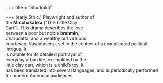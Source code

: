 +++
title = "Shudraka"

+++
(early 5th c.) Playwright and author of  
the **Mrcchakatika** (“The Little Clay  
Cart”). This drama describes the love  
between a poor but noble **brahmin**,  
Charudatta, and a wealthy but virtuous  
courtesan, Vasantasena, set in the context of a complicated political intrigue. It  
is notable for its detailed portrayal of  
everyday urban life, exemplified by the  
little clay cart, which is a child’s toy. It  
has been translated into several languages, and is periodically performed  
for modern American audiences.